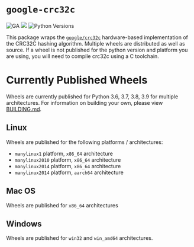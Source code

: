 # `google-crc32c`
![GA](https://img.shields.io/badge/support-GA-gold.svg) [<img src="https://img.shields.io/pypi/v/google-crc32c.svg">](https://pypi.org/project/google-crc32c) ![Python Versions](https://img.shields.io/pypi/pyversions/google-crc32c)

This package wraps the [`google/crc32c`](https://github.com/google/crc32c)
hardware-based implementation of the CRC32C hashing algorithm. Multiple wheels
are distributed as well as source. If a wheel is not published for the python
version and platform you are using, you will need to compile crc32c using a
C toolchain.

# Currently Published Wheels

Wheels are currently published for Python 3.6, 3.7, 3.8, 3.9 for multiple
architectures. For information on building your own, please view [BUILDING.md](BUILDING.md).

## Linux
Wheels are published for the following platforms / architectures:

- `manylinux1` platform, `x86_64` architecture
- `manylinux2010` platform, `x86_64` architecture
- `manylinux2014` platform, `x86_64` architecture
- `manylinux2014` platform, `aarch64` architecture

## Mac OS
Wheels are published for `x86_64` architectures

## Windows
Wheels are published for `win32` and `win_amd64` architectures.
